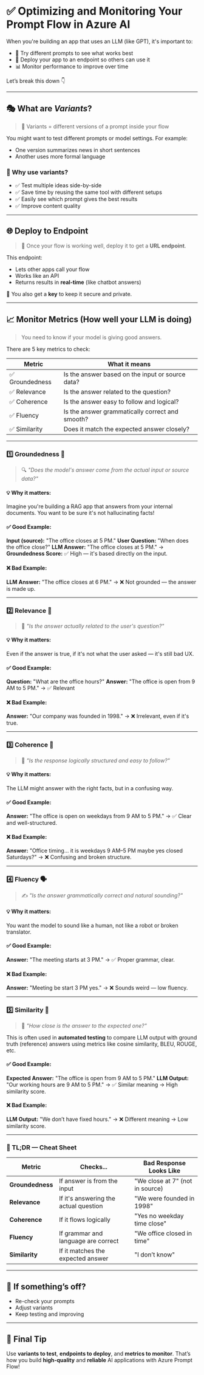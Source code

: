 # ✅ Optimizing and Monitoring Your Prompt Flow in Azure AI

When you're building an app that uses an LLM (like GPT), it's important to:

- 🧪 Try different prompts to see what works best
- 🚀 Deploy your app to an endpoint so others can use it
- 📊 Monitor performance to improve over time

Let’s break this down 👇

---

## 🎭 What are _Variants_?

> 🔁 Variants = different versions of a prompt inside your flow

You might want to test different prompts or model settings. For example:

- One version summarizes news in short sentences
- Another uses more formal language

### 🧠 Why use variants?

- ✅ Test multiple ideas side-by-side
- ✅ Save time by reusing the same tool with different setups
- ✅ Easily see which prompt gives the best results
- ✅ Improve content quality

---

## 🌐 Deploy to Endpoint

> 🔗 Once your flow is working well, deploy it to get a **URL endpoint**.

This endpoint:

- Lets other apps call your flow
- Works like an API
- Returns results in **real-time** (like chatbot answers)

📌 You also get a **key** to keep it secure and private.

---

## 📈 Monitor Metrics (How well your LLM is doing)

> You need to know if your model is giving good answers.

There are 5 key metrics to check:

| Metric          | What it means                                    |
| --------------- | ------------------------------------------------ |
| ✅ Groundedness | Is the answer based on the input or source data? |
| ✅ Relevance    | Is the answer related to the question?           |
| ✅ Coherence    | Is the answer easy to follow and logical?        |
| ✅ Fluency      | Is the answer grammatically correct and smooth?  |
| ✅ Similarity   | Does it match the expected answer closely?       |

---

### 1️⃣ **Groundedness** 🧭

> 🔍 _"Does the model's answer come from the actual input or source data?"_

#### 💡 Why it matters:

Imagine you're building a RAG app that answers from your internal documents. You want to be sure it's not hallucinating facts!

#### ✅ Good Example:

**Input (source):** "The office closes at 5 PM."
**User Question:** "When does the office close?"
**LLM Answer:** "The office closes at 5 PM."
→ **Groundedness Score:** ✅ High — it's based directly on the input.

#### ❌ Bad Example:

**LLM Answer:** "The office closes at 6 PM."
→ ❌ Not grounded — the answer is made up.

---

### 2️⃣ **Relevance** 🎯

> 🎯 _"Is the answer actually related to the user's question?"_

#### 💡 Why it matters:

Even if the answer is true, if it's not what the user asked — it's still bad UX.

#### ✅ Good Example:

**Question:** "What are the office hours?"
**Answer:** "The office is open from 9 AM to 5 PM."
→ ✅ Relevant

#### ❌ Bad Example:

**Answer:** "Our company was founded in 1998."
→ ❌ Irrelevant, even if it's true.

---

### 3️⃣ **Coherence** 🧠

> 🧩 _"Is the response logically structured and easy to follow?"_

#### 💡 Why it matters:

The LLM might answer with the right facts, but in a confusing way.

#### ✅ Good Example:

**Answer:** "The office is open on weekdays from 9 AM to 5 PM."
→ ✅ Clear and well-structured.

#### ❌ Bad Example:

**Answer:** "Office timing... it is weekdays 9 AM–5 PM maybe yes closed Saturdays?"
→ ❌ Confusing and broken structure.

---

### 4️⃣ **Fluency** 🗣️

> ✍️ _"Is the answer grammatically correct and natural sounding?"_

#### 💡 Why it matters:

You want the model to sound like a human, not like a robot or broken translator.

#### ✅ Good Example:

**Answer:** "The meeting starts at 3 PM."
→ ✅ Proper grammar, clear.

#### ❌ Bad Example:

**Answer:** "Meeting be start 3 PM yes."
→ ❌ Sounds weird — low fluency.

---

### 5️⃣ **Similarity** 🧪

> 🔁 _"How close is the answer to the expected one?"_

This is often used in **automated testing** to compare LLM output with ground truth (reference) answers using metrics like cosine similarity, BLEU, ROUGE, etc.

#### ✅ Good Example:

**Expected Answer:** "The office is open from 9 AM to 5 PM."
**LLM Output:** "Our working hours are 9 AM to 5 PM."
→ ✅ Similar meaning → High similarity score.

#### ❌ Bad Example:

**LLM Output:** "We don’t have fixed hours."
→ ❌ Different meaning → Low similarity score.

---

### 🧠 TL;DR — Cheat Sheet

| Metric           | Checks...                             | Bad Response Looks Like         |
| ---------------- | ------------------------------------- | ------------------------------- |
| **Groundedness** | If answer is from the input           | "We close at 7" (not in source) |
| **Relevance**    | If it's answering the actual question | "We were founded in 1998"       |
| **Coherence**    | If it flows logically                 | "Yes no weekday time close"     |
| **Fluency**      | If grammar and language are correct   | "We office closed in time"      |
| **Similarity**   | If it matches the expected answer     | "I don’t know"                  |

---

## 🔄 If something’s off?

- Re-check your prompts
- Adjust variants
- Keep testing and improving

---

## 🧠 Final Tip

Use **variants to test**, **endpoints to deploy**, and **metrics to monitor**.
That’s how you build **high-quality** and **reliable** AI applications with Azure Prompt Flow!
